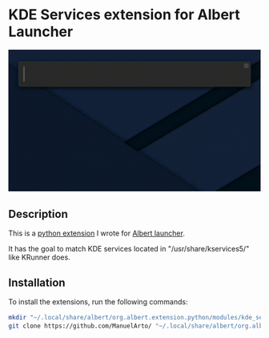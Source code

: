 # KDE Services extension for Albert Launcher

![preview](preview.gif)

## Description

This is a [python extension](https://albertlauncher.github.io/docs/extensions/python/) I wrote for [Albert launcher](https://albertlauncher.github.io/).

It has the goal to match KDE services located in "/usr/share/kservices5/" like KRunner does.

## Installation

To install the extensions, run the following commands:

```bash
mkdir "~/.local/share/albert/org.albert.extension.python/modules/kde_services"
git clone https://github.com/ManuelArto/ "~/.local/share/albert/org.albert.extension.python/modules/kde_services"
```
